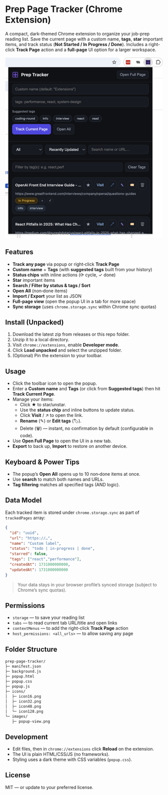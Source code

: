 # Prep Page Tracker (Chrome Extension)

A compact, dark-themed Chrome extension to organize your job-prep reading list.
Save the current page with a custom name, **tags**, **star** important items, and track status (**Not Started / In Progress / Done**).
Includes a right-click **Track Page** action and a **full-page** UI option for a larger workspace.

![Popup view](images/popup-view.png)

## Features

- **Track any page** via popup or right‑click **Track Page**
- **Custom name** + **Tags** (with **suggested tags** built from your history)
- **Status chips** with inline actions (⟳ cycle, ✓ done)
- **Star** important items
- **Search / Filter by status & tags / Sort**
- **Open All** (non‑done items)
- **Import / Export** your list as JSON
- **Full‑page view** (open the popup UI in a tab for more space)
- **Sync storage** (uses `chrome.storage.sync` within Chrome sync quotas)

## Install (Unpacked)

1. Download the latest zip from releases or this repo folder.
2. Unzip it to a local directory.
3. Visit `chrome://extensions`, enable **Developer mode**.
4. Click **Load unpacked** and select the unzipped folder.
5. (Optional) Pin the extension to your toolbar.

## Usage

- Click the toolbar icon to open the popup.
- Enter a **Custom name** and **Tags** (or click from **Suggested tags**) then hit **Track Current Page**.
- Manage your items:
  - Click **★** to star/unstar.
  - Use the **status chip** and inline buttons to update status.
  - Click **Visit** / ↗ to open the link.
  - **Rename** (✎) or **Edit tags** (🏷).
  - Delete (🗑) — instant, no confirmation by default (configurable in code).
- Use **Open Full Page** to open the UI in a new tab.
- **Export** to back up, **Import** to restore on another device.

## Keyboard & Power Tips

- The popup’s **Open All** opens up to 10 non‑done items at once.
- Use **search** to match both names and URLs.
- **Tag filtering** matches all specified tags (AND logic).

## Data Model

Each tracked item is stored under `chrome.storage.sync` as part of `trackedPages` array:

```json
{
  "id": "uuid",
  "url": "https://…",
  "name": "Custom label",
  "status": "todo | in-progress | done",
  "starred": false,
  "tags": ["react","performance"],
  "createdAt": 1731000000000,
  "updatedAt": 1731000000000
}
```

> Your data stays in your browser profile’s synced storage (subject to Chrome’s sync quotas).

## Permissions

- `storage` — to save your reading list
- `tabs` — to read current tab URL/title and open links
- `contextMenus` — to add the right-click **Track Page** action
- `host_permissions: <all_urls>` — to allow saving any page

## Folder Structure

```
prep-page-tracker/
├─ manifest.json
├─ background.js
├─ popup.html
├─ popup.css
├─ popup.js
├─ icons/
│  ├─ icon16.png
│  ├─ icon32.png
│  ├─ icon48.png
│  └─ icon128.png
└─ images/
   ├─ popup-view.png
```

## Development

- Edit files, then in `chrome://extensions` click **Reload** on the extension.
- The UI is plain HTML/CSS/JS (no frameworks).
- Styling uses a dark theme with CSS variables (`popup.css`).

## License

MIT — or update to your preferred license.
